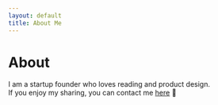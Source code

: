 ```yaml
---
layout: default
title: About Me
---
```


# About

I am a startup founder who loves reading and product design.  
If you enjoy my sharing, you can contact me [here](https://forms.gle/qJ7AFTRpeb8HfMWH9) 🙋
